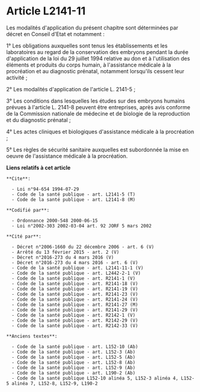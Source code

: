 # Article L2141-11

Les modalités d'application du présent chapitre sont déterminées par décret en Conseil d'Etat et notamment :

1° Les obligations auxquelles sont tenus les établissements et les laboratoires au regard de la conservation des embryons
pendant la durée d'application de la loi du 29 juillet 1994 relative au don et à l'utilisation des éléments et produits du
corps humain, à l'assistance médicale à la procréation et au diagnostic prénatal, notamment lorsqu'ils cessent leur
activité ;

2° Les modalités d'application de l'article L. 2141-5 ;

3° Les conditions dans lesquelles les études sur des embryons humains prévues à l'article L. 2141-8 peuvent être entreprises,
après avis conforme de la Commission nationale de médecine et de biologie de la reproduction et du diagnostic prénatal ;

4° Les actes cliniques et biologiques d'assistance médicale à la procréation ;

5° Les règles de sécurité sanitaire auxquelles est subordonnée la mise en oeuvre de l'assistance médicale à la procréation.

**Liens relatifs à cet article**

	**Cite**:

	  - Loi n°94-654 1994-07-29
	  - Code de la santé publique - art. L2141-5 (T)
	  - Code de la santé publique - art. L2141-8 (M)

	**Codifié par**:

	  - Ordonnance 2000-548 2000-06-15
	  - Loi n°2002-303 2002-03-04 art. 92 JORF 5 mars 2002

	**Cité par**:

	  - Décret n°2006-1660 du 22 décembre 2006 - art. 6 (V)
	  - Arrêté du 13 février 2015 - art. 2 (V)
	  - Décret n°2016-273 du 4 mars 2016 (V)
	  - Décret n°2016-273 du 4 mars 2016 - art. 6 (V)
	  - Code de la santé publique - art. L2141-11-1 (V)
	  - Code de la santé publique - art. L2442-2-1 (V)
	  - Code de la santé publique - art. R2141-1 (V)
	  - Code de la santé publique - art. R2141-18 (V)
	  - Code de la santé publique - art. R2141-19 (V)
	  - Code de la santé publique - art. R2141-23 (V)
	  - Code de la santé publique - art. R2141-24 (V)
	  - Code de la santé publique - art. R2141-27 (M)
	  - Code de la santé publique - art. R2141-29 (V)
	  - Code de la santé publique - art. R2142-1 (V)
	  - Code de la santé publique - art. R2142-29 (V)
	  - Code de la santé publique - art. R2142-33 (V)

	**Anciens textes**:

	  - Code de la santé publique - art. L152-10 (Ab)
	  - Code de la santé publique - art. L152-3 (Ab)
	  - Code de la santé publique - art. L152-5 (Ab)
	  - Code de la santé publique - art. L152-8 (Ab)
	  - Code de la santé publique - art. L152-9 (Ab)
	  - Code de la santé publique - art. L190-2 (Ab)
	  - Code de la santé publique L152-10 alinéa 5, L152-3 alinéa 4, L152-5 alinéa 7, L152-8, L152-9, L190-2
